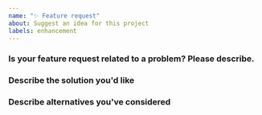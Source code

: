 ```yaml
---
name: "✨ Feature request"
about: Suggest an idea for this project
labels: enhancement
---
```


<!--
Thank you for suggesting an idea to make our project better.
Please fill in as much of the template below as you're able.
-->

### Is your feature request related to a problem? Please describe.
<!-- Please describe the problem you are trying to solve. -->

### Describe the solution you'd like
<!-- Please describe the desired behavior. -->

### Describe alternatives you've considered
<!-- Please describe alternative solutions or features you have considered. -->
